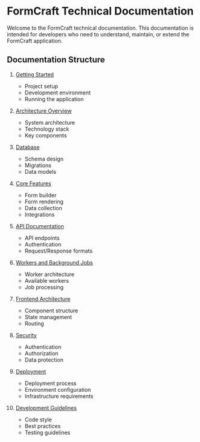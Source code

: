 # FormCraft Technical Documentation

Welcome to the FormCraft technical documentation. This documentation is intended for developers who need to understand, maintain, or extend the FormCraft application.

## Documentation Structure

1. [Getting Started](./01-getting-started.md)

   - Project setup
   - Development environment
   - Running the application

2. [Architecture Overview](./02-architecture.md)

   - System architecture
   - Technology stack
   - Key components

3. [Database](./03-database.md)

   - Schema design
   - Migrations
   - Data models

4. [Core Features](./04-core-features.md)

   - Form builder
   - Form rendering
   - Data collection
   - Integrations

5. [API Documentation](./05-api.md)

   - API endpoints
   - Authentication
   - Request/Response formats

6. [Workers and Background Jobs](./06-workers.md)

   - Worker architecture
   - Available workers
   - Job processing

7. [Frontend Architecture](./07-frontend.md)

   - Component structure
   - State management
   - Routing

8. [Security](./08-security.md)

   - Authentication
   - Authorization
   - Data protection

9. [Deployment](./09-deployment.md)

   - Deployment process
   - Environment configuration
   - Infrastructure requirements

10. [Development Guidelines](./10-development-guidelines.md)
    - Code style
    - Best practices
    - Testing guidelines
